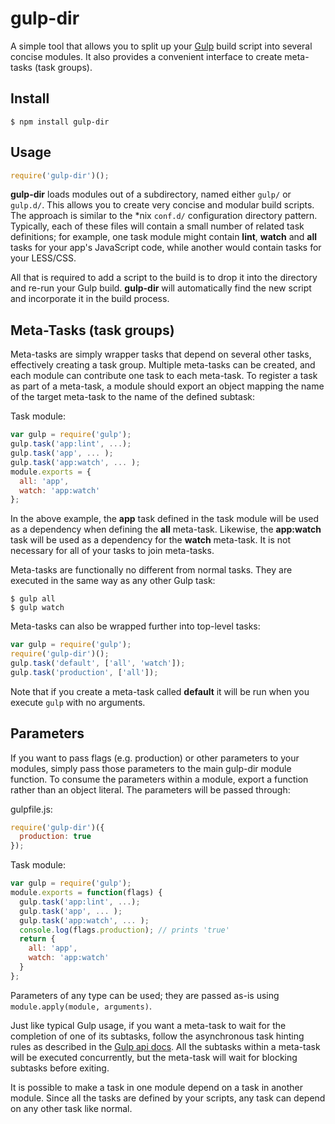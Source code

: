 # gulp-dir

A simple tool that allows you to split up your [Gulp](http://gulpjs.com/) build script into several concise modules. It also provides a convenient interface to create meta-tasks (task groups).

## Install

```
$ npm install gulp-dir
```

## Usage

```javascript
require('gulp-dir')();
```

**gulp-dir** loads modules out of a subdirectory, named either `gulp/` or `gulp.d/`. This allows you to create very concise and modular build scripts. The approach is similar to the \*nix `conf.d/` configuration directory pattern. Typically, each of these files will contain a small number of related task definitions; for example, one task module might contain **lint**, **watch** and **all** tasks for your app's JavaScript code, while another would contain tasks for your LESS/CSS.

All that is required to add a script to the build is to drop it into the directory and re-run your Gulp build. **gulp-dir** will automatically find the new script and incorporate it in the build process.

## Meta-Tasks (task groups)

Meta-tasks are simply wrapper tasks that depend on several other tasks, effectively creating a task group. Multiple meta-tasks can be created, and each module can contribute one task to each meta-task. To register a task as part of a meta-task, a module should export an object mapping the name of the target meta-task to the name of the defined subtask:

Task module:
```javascript
var gulp = require('gulp');  
gulp.task('app:lint', ...);  
gulp.task('app', ... );  
gulp.task('app:watch', ... );  
module.exports = {  
  all: 'app',  
  watch: 'app:watch'  
};
```

In the above example, the **app** task defined in the task module will be used as a dependency when defining the **all** meta-task. Likewise, the **app:watch** task will be used as a dependency for the **watch** meta-task. It is not necessary for all of your tasks to join meta-tasks.

Meta-tasks are functionally no different from normal tasks. They are executed in the same way as any other Gulp task:

```shell
$ gulp all  
$ gulp watch
```

Meta-tasks can also be wrapped further into top-level tasks:

```javascript
var gulp = require('gulp');  
require('gulp-dir')();  
gulp.task('default', ['all', 'watch']);  
gulp.task('production', ['all']);
```

Note that if you create a meta-task called **default** it will be run when you execute `gulp` with no arguments.

## Parameters

If you want to pass flags (e.g. production) or other parameters to your modules, simply pass those parameters to the main gulp-dir module function. To consume the parameters within a module, export a function rather than an object literal. The parameters will be passed through:

gulpfile.js:
```javascript
require('gulp-dir')({  
  production: true  
});
```

Task module:
```javascript
var gulp = require('gulp');  
module.exports = function(flags) {  
  gulp.task('app:lint', ...);  
  gulp.task('app', ... );  
  gulp.task('app:watch', ... );  
  console.log(flags.production); // prints 'true'  
  return {  
    all: 'app',  
    watch: 'app:watch'  
  }  
};
```

Parameters of any type can be used; they are passed as-is using `module.apply(module, arguments)`.

Just like typical Gulp usage, if you want a meta-task to wait for the completion of one of its subtasks, follow the asynchronous task hinting rules as described in the [Gulp api docs](https://github.com/gulpjs/gulp/blob/master/docs/API.md#async-task-support). All the subtasks within a meta-task will be executed concurrently, but the meta-task will wait for blocking subtasks before exiting.

It is possible to make a task in one module depend on a task in another module. Since all the tasks are defined by your scripts, any task can depend on any other task like normal.